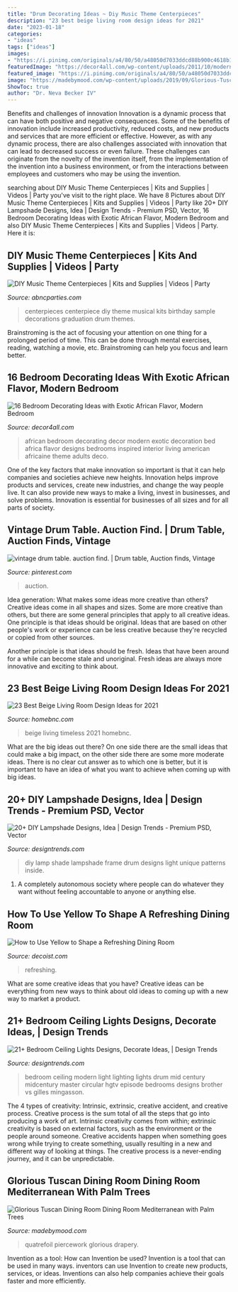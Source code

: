 ```yaml
---
title: "Drum Decorating Ideas ~ Diy Music Theme Centerpieces"
description: "23 best beige living room design ideas for 2021"
date: "2023-01-18"
categories:
- "ideas"
tags: ["ideas"]
images:
- "https://i.pinimg.com/originals/a4/80/50/a48050d7033ddcd88b900c4618b1d4e4.jpg"
featuredImage: "https://decor4all.com/wp-content/uploads/2011/10/modern-bedroom-decorating-ideas-african-home-decoration-9.jpg"
featured_image: "https://i.pinimg.com/originals/a4/80/50/a48050d7033ddcd88b900c4618b1d4e4.jpg"
image: "https://madebymood.com/wp-content/uploads/2019/09/Glorious-Tuscan-Dining-Room-Dining-Room-Mediterranean-With-Quatrefoil-Light-And-Piercework-Lighting-Fixture-Black-Dining-Table-Lamp-Shades-Ceiling.jpg"
ShowToc: true
author: "Dr. Neva Becker IV"
---
```



Benefits and challenges of innovation
Innovation is a dynamic process that can have both positive and negative consequences. Some of the benefits of innovation include increased productivity, reduced costs, and new products and services that are more efficient or effective. However, as with any dynamic process, there are also challenges associated with innovation that can lead to decreased success or even failure. These challenges can originate from the novelty of the invention itself, from the implementation of the invention into a business environment, or from the interactions between employees and customers who may be using the invention.

	

		
searching about DIY Music Theme Centerpieces | Kits and Supplies | Videos | Party you've visit to the right place. We have 8 Pictures about DIY Music Theme Centerpieces | Kits and Supplies | Videos | Party like 20+ DIY Lampshade Designs, Idea | Design Trends - Premium PSD, Vector, 16 Bedroom Decorating Ideas with Exotic African Flavor, Modern Bedroom and also DIY Music Theme Centerpieces | Kits and Supplies | Videos | Party. Here it is:
		
    
## DIY Music Theme Centerpieces | Kits And Supplies | Videos | Party

<img loading=lazy src="http://abncparties.com/wp-content/uploads/2015/04/DIY-Drum-Music-Centerpiece-Sample.jpg" onerror="this.onerror=null;this.src='https://tse2.mm.bing.net/th?id=OIP.ML6PkF7797PvXpFh5g5H0QHaKt&amp;pid=15.1';" alt="DIY Music Theme Centerpieces | Kits and Supplies | Videos | Party">

_Source: abncparties.com_

>centerpieces centerpiece diy theme musical kits birthday sample decorations graduation drum themes. 

	

Brainstroming is the act of focusing your attention on one thing for a prolonged period of time. This can be done through mental exercises, reading, watching a movie, etc. Brainstroming can help you focus and learn better.

    
## 16 Bedroom Decorating Ideas With Exotic African Flavor, Modern Bedroom

<img loading=lazy src="https://decor4all.com/wp-content/uploads/2011/10/modern-bedroom-decorating-ideas-african-home-decoration-9.jpg" onerror="this.onerror=null;this.src='https://tse2.mm.bing.net/th?id=OIP.-Jnc25-S_kTyXUm3NHTNcQHaIF&amp;pid=15.1';" alt="16 Bedroom Decorating Ideas with Exotic African Flavor, Modern Bedroom">

_Source: decor4all.com_

>african bedroom decorating decor modern exotic decoration bed africa flavor designs bedrooms inspired interior living american africaine theme adults deco. 

	

One of the key factors that make innovation so important is that it can help companies and societies achieve new heights. Innovation helps improve products and services, create new industries, and change the way people live. It can also provide new ways to make a living, invest in businesses, and solve problems. Innovation is essential for businesses of all sizes and for all parts of society.

    
## Vintage Drum Table. Auction Find. | Drum Table, Auction Finds, Vintage

<img loading=lazy src="https://i.pinimg.com/originals/a4/80/50/a48050d7033ddcd88b900c4618b1d4e4.jpg" onerror="this.onerror=null;this.src='https://tse3.mm.bing.net/th?id=OIP.6dbCHmh4RMiYT-8lDj8ehAHaJ4&amp;pid=15.1';" alt="vintage drum table. auction find. | Drum table, Auction finds, Vintage">

_Source: pinterest.com_

>auction. 

	

Idea generation: What makes some ideas more creative than others?
Creative ideas come in all shapes and sizes. Some are more creative than others, but there are some general principles that apply to all creative ideas.
One principle is that ideas should be original. Ideas that are based on other people's work or experience can be less creative because they're recycled or copied from other sources.

Another principle is that ideas should be fresh. Ideas that have been around for a while can become stale and unoriginal. Fresh ideas are always more innovative and exciting to think about.

    
## 23 Best Beige Living Room Design Ideas For 2021

<img loading=lazy src="https://homebnc.com/homeimg/2017/09/17-beige-living-room-design-ideas-homebnc.jpg" onerror="this.onerror=null;this.src='https://tse2.mm.bing.net/th?id=OIP.TRX6uJBEHOGs4ngnzDJjfwHaJy&amp;pid=15.1';" alt="23 Best Beige Living Room Design Ideas for 2021">

_Source: homebnc.com_

>beige living timeless 2021 homebnc. 

	

What are the big ideas out there?
On one side there are the small ideas that could make a big impact, on the other side there are some more moderate ideas. There is no clear cut answer as to which one is better, but it is important to have an idea of what you want to achieve when coming up with big ideas.

    
## 20+ DIY Lampshade Designs, Idea | Design Trends - Premium PSD, Vector

<img loading=lazy src="https://images.designtrends.com/wp-content/uploads/2016/08/22184404/Diy-Lamp-Shade-Drum-Frame.jpg" onerror="this.onerror=null;this.src='https://tse1.mm.bing.net/th?id=OIP.m4DuVfaYBNxRJbnMIf4Z7gHaHa&amp;pid=15.1';" alt="20+ DIY Lampshade Designs, Idea | Design Trends - Premium PSD, Vector">

_Source: designtrends.com_

>diy lamp shade lampshade frame drum designs light unique patterns inside. 

	

1. A completely autonomous society where people can do whatever they want without feeling accountable to anyone or anything else. 

    
## How To Use Yellow To Shape A Refreshing Dining Room

<img loading=lazy src="https://cdn.decoist.com/wp-content/uploads/2014/12/Custom-designed-chandelier-steals-the-show-in-this-contemporary-dining-space.jpg" onerror="this.onerror=null;this.src='https://tse1.mm.bing.net/th?id=OIP.3UlG7g81d4BzAFkBdBYRmwHaLJ&amp;pid=15.1';" alt="How to Use Yellow to Shape a Refreshing Dining Room">

_Source: decoist.com_

>refreshing. 

	

What are some creative ideas that you have?
Creative ideas can be everything from new ways to think about old ideas to coming up with a new way to market a product.

    
## 21+ Bedroom Ceiling Lights Designs, Decorate Ideas, | Design Trends

<img loading=lazy src="https://images.designtrends.com/wp-content/uploads/2016/05/03062835/Midcentury-Modern-Bedroom-With-Large-Circular-Drum-Ceiling-Light.jpeg" onerror="this.onerror=null;this.src='https://tse4.mm.bing.net/th?id=OIP.MK7a0IwNy47hWWM_sMmy-QHaJ3&amp;pid=15.1';" alt="21+ Bedroom Ceiling Lights Designs, Decorate Ideas, | Design Trends">

_Source: designtrends.com_

>bedroom ceiling modern light lighting lights drum mid century midcentury master circular hgtv episode bedrooms designs brother vs gilles mingasson. 

	

The 4 types of creativity: Intrinsic, extrinsic, creative accident, and creative process.
Creative process is the sum total of all the steps that go into producing a work of art. Intrinsic creativity comes from within; extrinsic creativity is based on external factors, such as the environment or the people around someone. Creative accidents happen when something goes wrong while trying to create something, usually resulting in a new and different way of looking at things. The creative process is a never-ending journey, and it can be unpredictable.

    
## Glorious Tuscan Dining Room Dining Room Mediterranean With Palm Trees

<img loading=lazy src="https://madebymood.com/wp-content/uploads/2019/09/Glorious-Tuscan-Dining-Room-Dining-Room-Mediterranean-With-Quatrefoil-Light-And-Piercework-Lighting-Fixture-Black-Dining-Table-Lamp-Shades-Ceiling.jpg" onerror="this.onerror=null;this.src='https://tse2.mm.bing.net/th?id=OIP.o-txTG1yGO_6VI7fQl187AHaGv&amp;pid=15.1';" alt="Glorious Tuscan Dining Room Dining Room Mediterranean with Palm Trees">

_Source: madebymood.com_

>quatrefoil piercework glorious drapery. 

	

Invention as a tool: How can Invention be used?
Invention is a tool that can be used in many ways. inventors can use Invention to create new products, services, or ideas. Inventions can also help companies achieve their goals faster and more efficiently.

